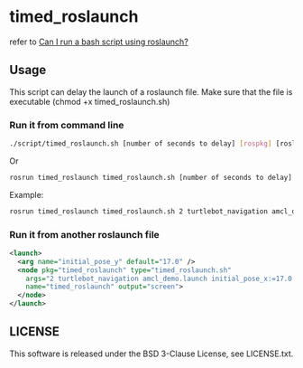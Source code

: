 # timed_roslaunch
refer to [Can I run a bash script using roslaunch?](http://answers.ros.org/question/51474/can-i-run-a-bash-script-using-roslaunch/)

## Usage
This script can delay the launch of a roslaunch file.
Make sure that the file is executable (chmod +x timed_roslaunch.sh)

### Run it from command line

```bash
./script/timed_roslaunch.sh [number of seconds to delay] [rospkg] [roslaunch file] [arguments (optional)]
```

Or

```bash
rosrun timed_roslaunch timed_roslaunch.sh [number of seconds to delay] [rospkg] [roslaunch file] [arguments (optional)]"
```

Example:

```bash
rosrun timed_roslaunch timed_roslaunch.sh 2 turtlebot_navigation amcl_demo.launch initial_pose_x:=17.0 initial_pose_y:=17.0"
```

### Run it from another roslaunch file

```xml
<launch>
  <arg name="initial_pose_y" default="17.0" />
  <node pkg="timed_roslaunch" type="timed_roslaunch.sh"
    args="2 turtlebot_navigation amcl_demo.launch initial_pose_x:=17.0 initial_pose_y:=$(arg initial_pose_y)"
    name="timed_roslaunch" output="screen">
  </node>
</launch>
```

## LICENSE
This software is released under the BSD 3-Clause License, see LICENSE.txt.
